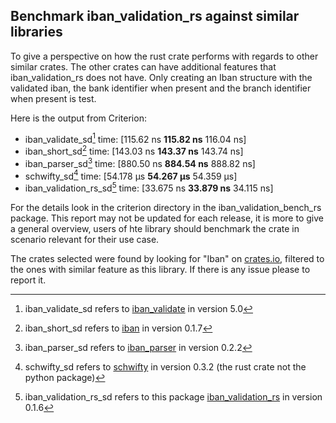 ## Benchmark iban_validation_rs against similar libraries
To give a perspective on how the rust crate performs with regards to other similar crates. The other crates can have additional features that iban_validation_rs does not have. Only creating an Iban structure with the validated iban, the bank identifier when present and the branch identifier when present is test.

Here is the output from Criterion:

- iban_validate_sd[^1] time:   [115.62 ns __115.82 ns__ 116.04 ns]
- iban_short_sd[^2] time:   [143.03 ns __143.37 ns__ 143.74 ns]
- iban_parser_sd[^3] time:   [880.50 ns __884.54 ns__ 888.82 ns]
- schwifty_sd[^4] time:   [54.178 µs __54.267 µs__ 54.359 µs]
- iban_validation_rs_sd[^5] time:   [33.675 ns __33.879 ns__ 34.115 ns]

[^1]: iban_validate_sd refers to [iban_validate](https://crates.io/crates/iban_validate) in version 5.0
[^2]: iban_short_sd refers to [iban](https://crates.io/crates/iban) in version 0.1.7
[^3]: iban_parser_sd refers to [iban_parser](https://crates.io/crates/iban_parser) in version 0.2.2
[^4]: schwifty_sd refers to [schwifty](https://crates.io/crates/schwifty) in version 0.3.2 (the rust crate not the python package)
[^5]: iban_validation_rs_sd refers to this package [iban_validation_rs](https://crates.io/crates/iban_validation_rs) in version 0.1.6

For the details look in the criterion directory in the iban_validation_bench_rs package.
This report may not be updated for each release, it is more to give a general overview, users of hte library should benchmark the crate in scenario relevant for their use case. 

The crates selected were found by looking for "Iban" on [crates.io](https://crates.io/), filtered to the ones with similar feature as this library. 
If there is any issue please to report it. 
